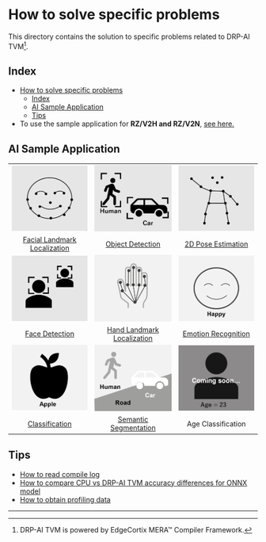 # How to solve specific problems

This directory contains the solution to specific problems related to DRP-AI TVM[^1].  

## Index
- [How to solve specific problems](#how-to-solve-specific-problems)
  - [Index](#index)
  - [AI Sample Application](#ai-sample-application)
  - [Tips](#tips)
- To use the sample application for **RZ/V2H and RZ/V2N**, [see here.](./sample_app_v2h/README.md)


## AI Sample Application
<table>
<tr>
    <td align="center"><a href="sample_app/docs/face_landmark_localization/deeppose"><img src="img/face_landmark_localization.png"></a></td>
    <td align="center"><a href="sample_app/docs/object_detection/yolo"><img src="img/object_detection.png"></a></td>
    <td align="center"><a href="sample_app/docs/human_pose_estimation/hrnet"><img src="img/2d_pose_estimation.png"></a></td>
</tr>
<tr>
    <td align="center"><a href="sample_app/docs/face_landmark_localization/deeppose">Facial Landmark Localization</a></td>
    <td align="center"><a href="sample_app/docs/object_detection/yolo">Object Detection</a></td>
    <td align="center"><a href="sample_app/docs/human_pose_estimation/hrnet">2D Pose Estimation</a></td>
</tr>
<tr>
    <td align="center"><a href="sample_app/docs/face_detection/ultraface"><img src="img/face_detection.png"></a></td>
    <td align="center"><a href="sample_app/docs/hand_landmark_localization/hrnetv2"><img src="img/2d_hand_estimation.png"></a></td>
    <td align="center"><a href="sample_app/docs/emotion_recognition/emotion_ferplus"><img src="img/emotion.png"></a></td>
</tr>
<tr>
    <td align="center"><a href="sample_app/docs/face_detection/ultraface">Face Detection</a></td>
    <td align="center"><a href="sample_app/docs/hand_landmark_localization/hrnetv2">Hand Landmark Localization</a></td>
    <td align="center"><a href="sample_app/docs/emotion_recognition/emotion_ferplus">Emotion Recognition</a></td>
</tr>
<tr>
    <td align="center"><a href="sample_app/docs/classification/googlenet"><img src="img/classification.png"></a></td>
    <td align="center"><a href="sample_app/docs/semantic_segmentation/deeplabv3"><img src="img/semantic_segmentation.png"></a></td>
    <td align="center"><a href=""><img src="img/age_classification_dev.png"></a></td>
</tr>
<tr>
    <td align="center"><a href="sample_app/docs/classification/googlenet">Classification</a></td>
    <td align="center"><a href="sample_app/docs/semantic_segmentation/deeplabv3">Semantic Segmentation</a></td>
    <td align="center">Age Classification </td>
</tr>
</table>


## Tips
- [How to read compile log](tips/how-to-read-log.md)
- [How to compare CPU vs DRP-AI TVM accuracy differences for ONNX model](tips/compare_difference)
- [How to obtain profiling data](tips/profiling)

---
[^1]: DRP-AI TVM is powered by EdgeCortix MERA™ Compiler Framework.
